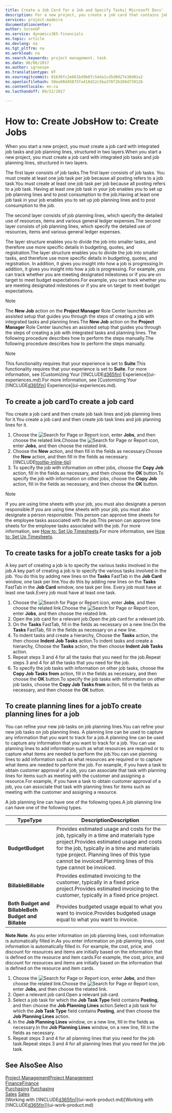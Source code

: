 ```yaml
---
title: Create a Job Card for a Job and Specify Tasks| Microsoft Docs'
description: For a new project, you create a job card that contains job tasks and planning lines, to help you manage progress and budgets.
services: project-madeira
documentationcenter: 
author: SorenGP
ms.service: dynamics365-financials
ms.topic: article
ms.devlang: na
ms.tgt_pltfrm: na
ms.workload: na
ms.search.keywords: project management, task
ms.date: 06/06/2017
ms.author: sgroespe
ms.translationtype: HT
ms.sourcegitcommit: 81636fc2e661bd9b07c54da1cd5d0d27e30d01a2
ms.openlocfilehash: 50ea98d45875fa418d12c5ba378f26208d739126
ms.contentlocale: en-ca
ms.lasthandoff: 09/22/2017

---
```

# <a name="how-to-create-jobs"></a><span data-ttu-id="ee59d-103">How to: Create Jobs</span><span class="sxs-lookup"><span data-stu-id="ee59d-103">How to: Create Jobs</span></span>
<span data-ttu-id="ee59d-104">When you start a new project, you must create a job card with integrated job tasks and job planning lines, structured in two layers.</span><span class="sxs-lookup"><span data-stu-id="ee59d-104">When you start a new project, you must create a job card with integrated job tasks and job planning lines, structured in two layers.</span></span>  

<span data-ttu-id="ee59d-105">The first layer consists of job tasks.</span><span class="sxs-lookup"><span data-stu-id="ee59d-105">The first layer consists of job tasks.</span></span> <span data-ttu-id="ee59d-106">You must create at least one job task per job because all posting refers to a job task.</span><span class="sxs-lookup"><span data-stu-id="ee59d-106">You must create at least one job task per job because all posting refers to a job task.</span></span> <span data-ttu-id="ee59d-107">Having at least one job task in your job enables you to set up job planning lines and to post consumption to the job.</span><span class="sxs-lookup"><span data-stu-id="ee59d-107">Having at least one job task in your job enables you to set up job planning lines and to post consumption to the job.</span></span>

<span data-ttu-id="ee59d-108">The second layer consists of job planning lines, which specify the detailed use of resources, items and various general ledger expenses.</span><span class="sxs-lookup"><span data-stu-id="ee59d-108">The second layer consists of job planning lines, which specify the detailed use of resources, items and various general ledger expenses.</span></span>

<span data-ttu-id="ee59d-109">The layer structure enables you to divide the job into smaller tasks, and therefore use more specific details in budgeting, quotes, and registration.</span><span class="sxs-lookup"><span data-stu-id="ee59d-109">The layer structure enables you to divide the job into smaller tasks, and therefore use more specific details in budgeting, quotes, and registration.</span></span> <span data-ttu-id="ee59d-110">In addition, it gives you insight into how a job is progressing.</span><span class="sxs-lookup"><span data-stu-id="ee59d-110">In addition, it gives you insight into how a job is progressing.</span></span> <span data-ttu-id="ee59d-111">For example, you can track whether you are meeting designated milestones or if you are on target to meet budget expectations.</span><span class="sxs-lookup"><span data-stu-id="ee59d-111">For example, you can track whether you are meeting designated milestones or if you are on target to meet budget expectations.</span></span>

> [!NOTE]  
>   <span data-ttu-id="ee59d-112">The **New Job** action on the **Project Manager** Role Center launches an assisted setup that guides you through the steps of creating a job with integrated tasks and planning lines.</span><span class="sxs-lookup"><span data-stu-id="ee59d-112">The **New Job** action on the **Project Manager** Role Center launches an assisted setup that guides you through the steps of creating a job with integrated tasks and planning lines.</span></span> <span data-ttu-id="ee59d-113">The following procedure describes how to perform the steps manually.</span><span class="sxs-lookup"><span data-stu-id="ee59d-113">The following procedure describes how to perform the steps manually.</span></span>

> [!NOTE]  
>   <span data-ttu-id="ee59d-114">This functionality requires that your experience is set to **Suite**.</span><span class="sxs-lookup"><span data-stu-id="ee59d-114">This functionality requires that your experience is set to **Suite**.</span></span> <span data-ttu-id="ee59d-115">For more information, see [Customizing Your [!INCLUDE[d365fin](includes/d365fin_md.md)] Experience](ui-experiences.md).</span><span class="sxs-lookup"><span data-stu-id="ee59d-115">For more information, see [Customizing Your [!INCLUDE[d365fin](includes/d365fin_md.md)] Experience](ui-experiences.md).</span></span>

## <a name="to-create-a-job-card"></a><span data-ttu-id="ee59d-116">To create a job card</span><span class="sxs-lookup"><span data-stu-id="ee59d-116">To create a job card</span></span>
<span data-ttu-id="ee59d-117">You create a job card and then create job task lines and job planning lines for it.</span><span class="sxs-lookup"><span data-stu-id="ee59d-117">You create a job card and then create job task lines and job planning lines for it.</span></span>

1. <span data-ttu-id="ee59d-118">Choose the ![Search for Page or Report](media/ui-search/search_small.png "Search for Page or Report icon") icon, enter **Jobs**, and then choose the related link.</span><span class="sxs-lookup"><span data-stu-id="ee59d-118">Choose the ![Search for Page or Report](media/ui-search/search_small.png "Search for Page or Report icon") icon, enter **Jobs**, and then choose the related link.</span></span>  
2. <span data-ttu-id="ee59d-119">Choose the **New** action, and then fill in the fields as necessary.</span><span class="sxs-lookup"><span data-stu-id="ee59d-119">Choose the **New** action, and then fill in the fields as necessary.</span></span> [!INCLUDE[tooltip-inline-tip](includes/tooltip-inline-tip_md.md)]
3. <span data-ttu-id="ee59d-120">To specify the job with information on other jobs, choose the **Copy Job** action, fill in the fields as necessary, and then choose the **OK** button.</span><span class="sxs-lookup"><span data-stu-id="ee59d-120">To specify the job with information on other jobs, choose the **Copy Job** action, fill in the fields as necessary, and then choose the **OK** button.</span></span>

> [!NOTE]  
>   <span data-ttu-id="ee59d-121">If you are using time sheets with your job, you must also designate a person responsible.</span><span class="sxs-lookup"><span data-stu-id="ee59d-121">If you are using time sheets with your job, you must also designate a person responsible.</span></span> <span data-ttu-id="ee59d-122">This person can approve time sheets for the employee tasks associated with the job.</span><span class="sxs-lookup"><span data-stu-id="ee59d-122">This person can approve time sheets for the employee tasks associated with the job.</span></span> <span data-ttu-id="ee59d-123">For more information, see [How to: Set Up Timesheets](projects-how-setup-time-sheets.md).</span><span class="sxs-lookup"><span data-stu-id="ee59d-123">For more information, see [How to: Set Up Timesheets](projects-how-setup-time-sheets.md).</span></span>

## <a name="to-create-tasks-for-a-job"></a><span data-ttu-id="ee59d-124">To create tasks for a job</span><span class="sxs-lookup"><span data-stu-id="ee59d-124">To create tasks for a job</span></span>
<span data-ttu-id="ee59d-125">A key part of creating a job is to specify the various tasks involved in the job.</span><span class="sxs-lookup"><span data-stu-id="ee59d-125">A key part of creating a job is to specify the various tasks involved in the job.</span></span> <span data-ttu-id="ee59d-126">You do this by adding new lines on the **Tasks** FastTab in the **Job Card** window, one task per line.</span><span class="sxs-lookup"><span data-stu-id="ee59d-126">You do this by adding new lines on the **Tasks** FastTab in the **Job Card** window, one task per line.</span></span> <span data-ttu-id="ee59d-127">Every job must have at least one task.</span><span class="sxs-lookup"><span data-stu-id="ee59d-127">Every job must have at least one task.</span></span>

1. <span data-ttu-id="ee59d-128">Choose the ![Search for Page or Report](media/ui-search/search_small.png "Search for Page or Report icon") icon, enter **Jobs**, and then choose the related link.</span><span class="sxs-lookup"><span data-stu-id="ee59d-128">Choose the ![Search for Page or Report](media/ui-search/search_small.png "Search for Page or Report icon") icon, enter **Jobs**, and then choose the related link.</span></span>
2. <span data-ttu-id="ee59d-129">Open the job card for a relevant job.</span><span class="sxs-lookup"><span data-stu-id="ee59d-129">Open the job card for a relevant job.</span></span>
3. <span data-ttu-id="ee59d-130">On the **Tasks** FastTab, fill in the fields as necessary on a new line.</span><span class="sxs-lookup"><span data-stu-id="ee59d-130">On the **Tasks** FastTab, fill in the fields as necessary on a new line.</span></span>
4. <span data-ttu-id="ee59d-131">To indent tasks and create a hierarchy, Choose the **Tasks** action, the then choose **Indent Job Tasks** action.</span><span class="sxs-lookup"><span data-stu-id="ee59d-131">To indent tasks and create a hierarchy, Choose the **Tasks** action, the then choose **Indent Job Tasks** action.</span></span>
5. <span data-ttu-id="ee59d-132">Repeat steps 3 and 4 for all the tasks that you need for the job.</span><span class="sxs-lookup"><span data-stu-id="ee59d-132">Repeat steps 3 and 4 for all the tasks that you need for the job.</span></span>
6. <span data-ttu-id="ee59d-133">To specify the job tasks with information on other job tasks, choose the **Copy Job Tasks from** action, fill in the fields as necessary, and then choose the **OK** button.</span><span class="sxs-lookup"><span data-stu-id="ee59d-133">To specify the job tasks with information on other job tasks, choose the **Copy Job Tasks from** action, fill in the fields as necessary, and then choose the **OK** button.</span></span>

## <a name="to-create-planning-lines-for-a-job"></a><span data-ttu-id="ee59d-134">To create planning lines for a job</span><span class="sxs-lookup"><span data-stu-id="ee59d-134">To create planning lines for a job</span></span>
<span data-ttu-id="ee59d-135">You can refine your new job tasks on job planning lines.</span><span class="sxs-lookup"><span data-stu-id="ee59d-135">You can refine your new job tasks on job planning lines.</span></span> <span data-ttu-id="ee59d-136">A planning line can be used to capture any information that you want to track for a job.</span><span class="sxs-lookup"><span data-stu-id="ee59d-136">A planning line can be used to capture any information that you want to track for a job.</span></span> <span data-ttu-id="ee59d-137">You can use planning lines to add information such as what resources are required or to capture what items are needed to perform the job.</span><span class="sxs-lookup"><span data-stu-id="ee59d-137">You can use planning lines to add information such as what resources are required or to capture what items are needed to perform the job.</span></span> <span data-ttu-id="ee59d-138">For example, if you have a task to obtain customer approval of a job, you can associate that task with planning lines for items such as meeting with the customer and assigning a resource.</span><span class="sxs-lookup"><span data-stu-id="ee59d-138">For example, if you have a task to obtain customer approval of a job, you can associate that task with planning lines for items such as meeting with the customer and assigning a resource.</span></span>  

<span data-ttu-id="ee59d-139">A job planning line can have one of the following types.</span><span class="sxs-lookup"><span data-stu-id="ee59d-139">A job planning line can have one of the following types.</span></span>  

| <span data-ttu-id="ee59d-140">Type</span><span class="sxs-lookup"><span data-stu-id="ee59d-140">Type</span></span> | <span data-ttu-id="ee59d-141">Description</span><span class="sxs-lookup"><span data-stu-id="ee59d-141">Description</span></span> |
| --- | --- |
| <span data-ttu-id="ee59d-142">**Budget**</span><span class="sxs-lookup"><span data-stu-id="ee59d-142">**Budget**</span></span> |<span data-ttu-id="ee59d-143">Provides estimated usage and costs for the job, typically in a time and materials type project.</span><span class="sxs-lookup"><span data-stu-id="ee59d-143">Provides estimated usage and costs for the job, typically in a time and materials type project.</span></span> <span data-ttu-id="ee59d-144">Planning lines of this type cannot be invoiced.</span><span class="sxs-lookup"><span data-stu-id="ee59d-144">Planning lines of this type cannot be invoiced.</span></span> |
| <span data-ttu-id="ee59d-145">**Billable**</span><span class="sxs-lookup"><span data-stu-id="ee59d-145">**Billable**</span></span> |<span data-ttu-id="ee59d-146">Provides estimated invoicing to the customer, typically in a fixed price project.</span><span class="sxs-lookup"><span data-stu-id="ee59d-146">Provides estimated invoicing to the customer, typically in a fixed price project.</span></span> |
| <span data-ttu-id="ee59d-147">**Both Budget and Billable**</span><span class="sxs-lookup"><span data-stu-id="ee59d-147">**Both Budget and Billable**</span></span> |<span data-ttu-id="ee59d-148">Provides budgeted usage equal to what you want to invoice.</span><span class="sxs-lookup"><span data-stu-id="ee59d-148">Provides budgeted usage equal to what you want to invoice.</span></span> |

<span data-ttu-id="ee59d-149">**Note**.</span><span class="sxs-lookup"><span data-stu-id="ee59d-149">**Note**.</span></span> <span data-ttu-id="ee59d-150">As you enter information on job planning lines, cost information is automatically filled in.</span><span class="sxs-lookup"><span data-stu-id="ee59d-150">As you enter information on job planning lines, cost information is automatically filled in.</span></span> <span data-ttu-id="ee59d-151">For example, the cost, price, and discount for resources and items are initially based on the information that is defined on the resource and item cards.</span><span class="sxs-lookup"><span data-stu-id="ee59d-151">For example, the cost, price, and discount for resources and items are initially based on the information that is defined on the resource and item cards.</span></span>

1. <span data-ttu-id="ee59d-152">Choose the ![Search for Page or Report](media/ui-search/search_small.png "Search for Page or Report icon") icon, enter **Jobs**, and then choose the related link.</span><span class="sxs-lookup"><span data-stu-id="ee59d-152">Choose the ![Search for Page or Report](media/ui-search/search_small.png "Search for Page or Report icon") icon, enter **Jobs**, and then choose the related link.</span></span>
2. <span data-ttu-id="ee59d-153">Open a relevant job card.</span><span class="sxs-lookup"><span data-stu-id="ee59d-153">Open a relevant job card.</span></span>
3. <span data-ttu-id="ee59d-154">Select a job task for which the **Job Task Type** field contains **Posting**, and then choose the **Job Planning Lines** action.</span><span class="sxs-lookup"><span data-stu-id="ee59d-154">Select a job task for which the **Job Task Type** field contains **Posting**, and then choose the **Job Planning Lines** action.</span></span>  
4. <span data-ttu-id="ee59d-155">In the **Job Planning Lines** window, on a new line, fill in the fields as necessary.</span><span class="sxs-lookup"><span data-stu-id="ee59d-155">In the **Job Planning Lines** window, on a new line, fill in the fields as necessary.</span></span>
5. <span data-ttu-id="ee59d-156">Repeat steps 3 and 4 for all planning lines that you need for the job task.</span><span class="sxs-lookup"><span data-stu-id="ee59d-156">Repeat steps 3 and 4 for all planning lines that you need for the job task.</span></span>

## <a name="see-also"></a><span data-ttu-id="ee59d-157">See Also</span><span class="sxs-lookup"><span data-stu-id="ee59d-157">See Also</span></span>
[<span data-ttu-id="ee59d-158">Project Management</span><span class="sxs-lookup"><span data-stu-id="ee59d-158">Project Management</span></span>](projects-manage-projects.md)  
[<span data-ttu-id="ee59d-159">Finance</span><span class="sxs-lookup"><span data-stu-id="ee59d-159">Finance</span></span>](finance.md)  
<span data-ttu-id="ee59d-160">[Purchasing](purchasing-manage-purchasing.md)       </span><span class="sxs-lookup"><span data-stu-id="ee59d-160">[Purchasing](purchasing-manage-purchasing.md)       </span></span>  
<span data-ttu-id="ee59d-161">[Sales](sales-manage-sales.md)    </span><span class="sxs-lookup"><span data-stu-id="ee59d-161">[Sales](sales-manage-sales.md)    </span></span>  
<span data-ttu-id="ee59d-162">[Working with [!INCLUDE[d365fin](includes/d365fin_md.md)]](ui-work-product.md)</span><span class="sxs-lookup"><span data-stu-id="ee59d-162">[Working with [!INCLUDE[d365fin](includes/d365fin_md.md)]](ui-work-product.md)</span></span>  

